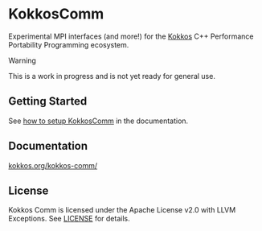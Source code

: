 # KokkosComm

Experimental MPI interfaces (and more!) for the [Kokkos](https://github.com/kokkos/kokkos) C++ Performance Portability Programming ecosystem.

> [!WARNING]
> This is a work in progress and is not yet ready for general use.

## Getting Started

See [how to setup KokkosComm](https://kokkos.org/kokkos-comm/getting_started/setup.html) in the documentation.

## Documentation

[kokkos.org/kokkos-comm/](https://kokkos.org/kokkos-comm/)

## License

Kokkos Comm is licensed under the  Apache License v2.0 with LLVM Exceptions. See [LICENSE](LICENSE) for details.
